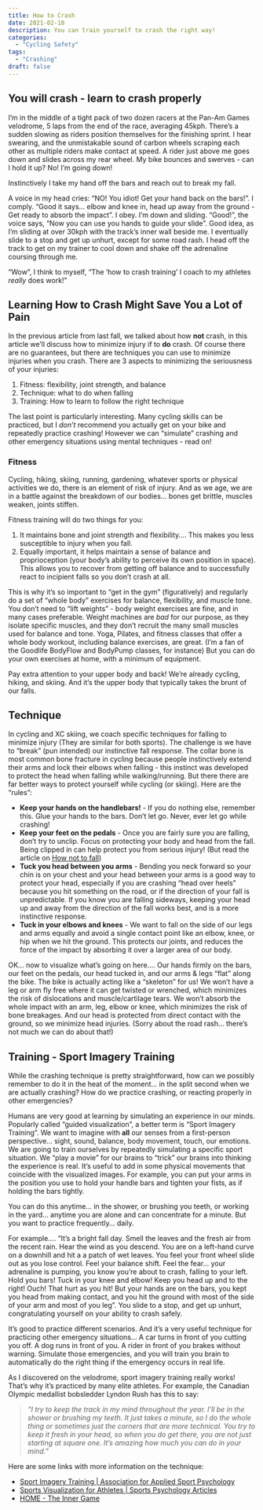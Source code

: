 ```yaml
---
title: How to Crash
date: 2021-02-10
description: You can train yourself to crash the right way!
categories:
  - "Cycling Safety"
tags:
  - "Crashing"
draft: false
---
```


## You will crash - learn to crash properly

I’m in the middle of a tight pack of two dozen racers at  the Pan-Am Games velodrome, 5 laps from the end of the race, averaging 45kph.  There’s a sudden slowing as riders position themselves for the finishing sprint. I hear swearing, and the unmistakable sound of carbon wheels scraping each other as multiple riders make contact at speed. A rider just above me goes down and slides across my rear wheel. My bike bounces and swerves - can I hold it up? No! I’m going down!

Instinctively I take my hand off the bars and reach out to break my fall.

A voice in my head cries: “NO! You idiot! Get your hand back on the bars!”. I comply. “Good it says… elbow and knee in, head up away from the ground -  Get ready to absorb the impact”. I obey. I’m down and sliding. “Good!”, the voice says, “Now you can use you hands to guide your slide”. Good idea, as I’m sliding at over 30kph with the track’s inner wall beside me. I eventually slide to a stop and get up unhurt, except for some road rash. I head off the track to get on my trainer to cool down and shake off the adrenaline coursing through me.

“Wow”, I think to myself, “The ‘how to crash training’ I coach to my athletes _really_ does work!”

## Learning How to Crash Might Save You a Lot of Pain

In the previous article from last fall, we talked about how **not** crash, in this article we’ll discuss how to minimize injury if to **do** crash. Of course there are no guarantees, but there are techniques you can use to minimize injuries when you crash. There are 3 aspects to minimizing the seriousness of your injuries:

1. Fitness: flexibility, joint strength, and balance
2. Technique: what to do when falling
3. Training: How to learn to follow the right technique

The last point is particularly interesting. Many cycling skills can be practiced, but I _don’t_ recommend you actually get on your bike and repeatedly practice crashing! However we can “simulate” crashing and other emergency situations using mental techniques -  read on!

### Fitness

Cycling, hiking, skiing, running, gardening, whatever sports or physical activities we do, there is an element of risk of injury. And as we age, we are in a battle against the breakdown of our bodies… bones get brittle, muscles weaken, joints stiffen.

Fitness training will do two things for you:

1. It maintains bone and joint strength and flexibility…. This makes you less susceptible to injury when you fall.
2. Equally important, it helps maintain a sense of balance and proprioception (your body’s ability to perceive its own position in space). This allows you to recover from getting off balance and to successfully react to incipient falls so you don’t crash at all.

This is why it’s so important to “get in the gym” (figuratively) and regularly do a set of “whole body” exercises for balance, flexibility, and muscle tone. You don’t need to “lift weights” - body weight exercises are fine, and in many cases preferable. Weight machines are _bad_ for our purpose, as they isolate specific muscles, and they don’t recruit the many small muscles used for balance and tone. Yoga, Pilates, and fitness classes that offer a whole body workout, including balance exercises, are great. (I’m a fan of the Goodlife BodyFlow and BodyPump classes, for instance) But you can do your own exercises at home, with a minimum of equipment.

Pay extra attention to your upper body and back! We’re already cycling, hiking, and skiing. And it’s the upper body that typically takes the brunt of our falls.

## Technique

In cycling and XC skiing, we coach specific techniques for falling to minimize injury (They are similar for both sports). The challenge is we have to “break” (pun intended) our instinctive fall response. The collar bone is  most common bone fracture in cycling because people instinctively extend their arms and lock their elbows when falling - this instinct was developed to protect the head when falling while walking/running. But there there are far better ways to protect yourself while cycling (or skiing). Here are the “rules”:

* **Keep your hands on the handlebars!** - If you do nothing else, remember this. Glue your hands to the bars. Don’t let go. Never, ever let go while crashing!
* **Keep your feet on the pedals** - Once you are fairly sure you are falling, don’t try to unclip. Focus on protecting your body and head from the fall. Being clipped in can help protect you from serious injury! (But read the article on  [How not to fall](/pages/cyclingsafety/how_not_to_fall/))
* **Tuck you head between you arms** - Bending you neck forward so your chin is on your chest and your head between your arms is a good way to protect your head, especially if you are crashing “head over heels” because you hit something on the road, or if the direction of your fall is unpredictable. If you know you are falling sideways, keeping your head up and away from the direction of the fall works best, and is a more instinctive response.
* **Tuck in your elbows and knees** - We want to fall on the side of our legs and arms equally and avoid a single contact point like an elbow, knee, or hip when we hit the ground. This protects our joints, and reduces the force of the impact by absorbing  it over a larger area of our body.

OK… now to visualize what’s going on here…. Our hands firmly on the bars, our feet on the pedals, our head tucked in, and our arms & legs “flat” along the bike. The bike is actually acting like a “skeleton” for us! We won’t have a leg or arm fly free where it can get twisted or wrenched, which minimizes the risk of dislocations and muscle/cartilage tears. We won’t absorb the whole impact with an arm, leg, elbow or knee, which minimizes the risk of bone breakages. And our head is protected from direct contact with the ground, so we minimize head injuries. (Sorry about the road rash… there’s not much we can do about that!)

## Training - Sport Imagery Training

While the crashing technique is pretty straightforward, how can we possibly remember to do it in the heat of the moment… in the split second when we are actually crashing? How do we practice crashing, or reacting properly in other emergencies?

Humans are very good at learning by simulating an experience in our minds. Popularly called “guided visualization”, a better term is “Sport Imagery Training”. We want to imagine with **all** our senses from a first-person perspective… sight, sound, balance, body movement, touch, our emotions. We are going to train ourselves by repeatedly simulating a specific sport situation. We “play a movie” for our brains to “trick” our brains into thinking the experience is real. It’s useful to add in some physical movements that coincide with the visualized images. For example, you can put your arms in the position you use to hold your handle bars and tighten your fists, as if holding the bars tightly.

You can do this anytime… in the shower, or brushing you teeth, or working in the yard… anytime you are alone and can concentrate for a minute. But you want to practice frequently… daily.

For example…. “It’s a bright fall day. Smell the leaves and the fresh air from the recent rain. Hear the wind as you descend. You are on a left-hand curve on a downhill and hit a a patch of wet leaves. You feel your front wheel slide out as you lose control. Feel your balance shift. Feel the fear… your adrenaline is pumping, you know you’re about to crash, falling to your left. Hold you bars! Tuck in your knee and elbow! Keep you head up and to the right! Ouch! That hurt as you hit! But your hands are on the bars, you kept you head from making contact, and you hit the ground with most of the side of your arm and most of you leg”. You slide to a stop, and get up unhurt, congratulating yourself on your ability to crash safely.

It’s good to practice different scenarios. And it’s a very useful technique for practicing other emergency situations… A car turns in front of you cutting you off. A dog runs in front of you. A rider in front of you brakes without warning. Simulate those emergencies, and you will train you brain to automatically do the right thing if the emergency occurs in real life.

As I discovered on the velodrome, sport imagery training really works! That’s why it’s practiced by many elite athletes. For example, the Canadian Olympic medallist bobsledder Lyndon Rush has this to say:
> _“I try to keep the track in my mind throughout the year. I’ll be in the shower or brushing my teeth. It just takes a minute, so I do the whole thing or sometimes just the corners that are more technical. You try to keep it fresh in your head, so when you do get there, you are not just starting at square one. It’s amazing how much you can do in your mind.”_  

Here are some links with more information on the technique:

* [Sport Imagery Training | Association for Applied Sport Psychology](https://appliedsportpsych.org/resources/resources-for-athletes/sport-imagery-training/)
* [Sports Visualization for Athletes | Sports Psychology Articles](https://www.peaksports.com/sports-psychology-blog/sports-visualization-athletes/)
* [HOME - The Inner Game](https://theinnergame.com/)
